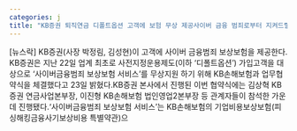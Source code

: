 ```yaml
---
categories: j
title: "KB증권 퇴직연금 디폴트옵션 고객에 보험 무상 제공사이버 금융 범죄로부터 지켜드릴게요"
---
```

[뉴스락] KB증권(사장 박정림, 김성현)이 고객에 사이버 금융범죄 보상보험을 제공한다. KB증권은 지난 22일 업계 최초로 사전지정운용제도(이하 ‘디폴트옵션’) 가입고객을 대상으로 ‘사이버금융범죄 보상보험 서비스’를 무상지원 하기 위해 KB손해보험과 업무협약식을 체결했다고 23일 밝혔다.KB증권 본사에서 진행된 이번 협약식에는 김상혁 KB증권 연금사업본부장, 이진형 KB손해보험 법인영업2본부장 등 관계자들이 참석한 가운데 진행됐다.‘사이버금융범죄 보상보험 서비스’는 KB손해보험의 기업비용보상보험(피싱해킹금융사기보상비용 특별약관)으
